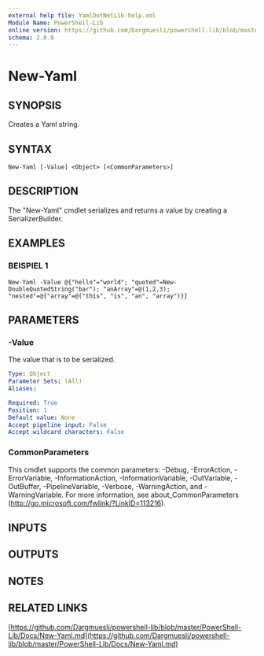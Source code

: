 ```yaml
---
external help file: YamlDotNetLib-help.xml
Module Name: PowerShell-Lib
online version: https://github.com/Dargmuesli/powershell-lib/blob/master/PowerShell-Lib/Docs/New-Yaml.md
schema: 2.0.0
---
```


# New-Yaml

## SYNOPSIS
Creates a Yaml string.

## SYNTAX

```
New-Yaml [-Value] <Object> [<CommonParameters>]
```

## DESCRIPTION
The "New-Yaml" cmdlet serializes and returns a value by creating a SerializerBuilder.

## EXAMPLES

### BEISPIEL 1
```
New-Yaml -Value @{"hello"="world"; "quoted"=New-DoubleQuotedString("bar"); "anArray"=@(1,2,3); "nested"=@{"array"=@("this", "is", "an", "array")}}
```

## PARAMETERS

### -Value
The value that is to be serialized.

```yaml
Type: Object
Parameter Sets: (All)
Aliases:

Required: True
Position: 1
Default value: None
Accept pipeline input: False
Accept wildcard characters: False
```

### CommonParameters
This cmdlet supports the common parameters: -Debug, -ErrorAction, -ErrorVariable, -InformationAction, -InformationVariable, -OutVariable, -OutBuffer, -PipelineVariable, -Verbose, -WarningAction, and -WarningVariable.
For more information, see about_CommonParameters (http://go.microsoft.com/fwlink/?LinkID=113216).

## INPUTS

## OUTPUTS

## NOTES

## RELATED LINKS

[https://github.com/Dargmuesli/powershell-lib/blob/master/PowerShell-Lib/Docs/New-Yaml.md](https://github.com/Dargmuesli/powershell-lib/blob/master/PowerShell-Lib/Docs/New-Yaml.md)

